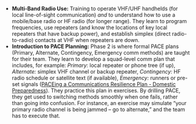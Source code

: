 - **Multi-Band Radio Use:** Training to operate VHF/UHF handhelds (for local line-of-sight communication) _and_ to understand how to use a mobile/base radio or HF radio (for longer range). They learn to program frequencies, use repeaters (and know the locations of key local repeaters that have backup power), and establish simplex (direct radio-to-radio) contacts at VHF when repeaters are down.  
- **Introduction to PACE Planning:** Phase 2 is where formal PACE plans (Primary, Alternate, Contingency, Emergency comm methods) are taught for their team. They learn to develop a squad-level comm plan that includes, for example: _Primary:_ local repeater or phone tree (if up), _Alternate:_ simplex VHF channel or backup repeater, _Contingency:_ HF radio schedule or satellite text (if available), _Emergency:_ runners or pre-set signals ([PACEing a Communications Resilience Plan - Domestic Preparedness](https://www.domesticpreparedness.com/communication-interoperability/paceing-a-communications-resilience-plan#:~:text=,a%20runner)). They practice this plan in exercises. By drilling PACE, they get used to switching methods smoothly when one fails, rather than going into confusion. For instance, an exercise may simulate “your primary radio channel is being jammed – go to alternate,” and the team has to execute that.